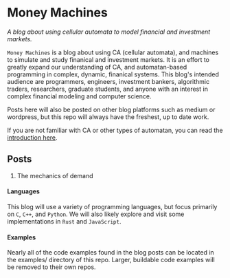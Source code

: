 # Money Machines

*A blog about using cellular automata to model financial and investment markets.*

`Money Machines` is a blog about using CA (cellular automata), and machines to simulate and study finanical and investment markets. It is an effort to greatly expand our understanding of CA, and automatan-based programming in complex, dynamic, finanical systems. This blog's intended audience are programmers, engineers, investment bankers, algorithmic traders, researchers, graduate students, and anyone with an interest in complex financial modeling and computer science. 

Posts here will also be posted on other blog platforms such as medium or wordpress, but this repo will always have the freshest, up to date work.

If you are not familiar with CA or other types of automatan, you can read the [introduction here](/introduction.md).


## Posts

1. The mechanics of demand

#### Languages

This blog will use a variety of programming languages, but focus primarily on `C`, `C++`, and `Python`. We will also likely explore and visit some implementations in `Rust` and `JavaScript`.

#### Examples

Nearly all of the code examples found in the blog posts can be located in the examples/ directory of this repo. Larger, buildable code examples will be removed to their own repos.
